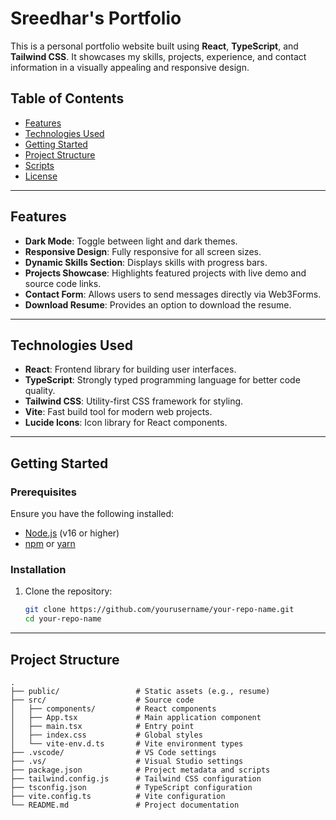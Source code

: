 # Sreedhar's Portfolio

This is a personal portfolio website built using **React**, **TypeScript**, and **Tailwind CSS**. It showcases my skills, projects, experience, and contact information in a visually appealing and responsive design.

## Table of Contents

- [Features](#features)
- [Technologies Used](#technologies-used)
- [Getting Started](#getting-started)
- [Project Structure](#project-structure)
- [Scripts](#scripts)
- [License](#license)

---

## Features

- **Dark Mode**: Toggle between light and dark themes.
- **Responsive Design**: Fully responsive for all screen sizes.
- **Dynamic Skills Section**: Displays skills with progress bars.
- **Projects Showcase**: Highlights featured projects with live demo and source code links.
- **Contact Form**: Allows users to send messages directly via Web3Forms.
- **Download Resume**: Provides an option to download the resume.

---

## Technologies Used

- **React**: Frontend library for building user interfaces.
- **TypeScript**: Strongly typed programming language for better code quality.
- **Tailwind CSS**: Utility-first CSS framework for styling.
- **Vite**: Fast build tool for modern web projects.
- **Lucide Icons**: Icon library for React components.

---

## Getting Started

### Prerequisites

Ensure you have the following installed:

- [Node.js](https://nodejs.org/) (v16 or higher)
- [npm](https://www.npmjs.com/) or [yarn](https://yarnpkg.com/)

### Installation

1. Clone the repository:

   ```bash
   git clone https://github.com/yourusername/your-repo-name.git
   cd your-repo-name
   ```

---

## Project Structure

```
.
├── public/                 # Static assets (e.g., resume)
├── src/                    # Source code
│   ├── components/         # React components
│   ├── App.tsx             # Main application component
│   ├── main.tsx            # Entry point
│   ├── index.css           # Global styles
│   └── vite-env.d.ts       # Vite environment types
├── .vscode/                # VS Code settings
├── .vs/                    # Visual Studio settings
├── package.json            # Project metadata and scripts
├── tailwind.config.js      # Tailwind CSS configuration
├── tsconfig.json           # TypeScript configuration
├── vite.config.ts          # Vite configuration
└── README.md               # Project documentation
```